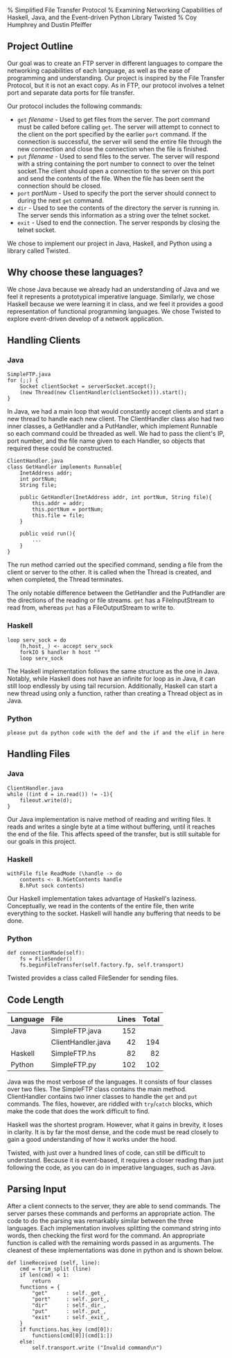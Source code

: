 % Simplified File Transfer Protocol
% Examining Networking Capabilities of Haskell, Java, and the Event-driven Python Library Twisted
% Coy Humphrey and Dustin Pfeiffer


Project Outline
---

Our goal was to create an FTP server in different languages to compare the networking capabilities of each language, as well as
the ease of programming and understanding. Our project is inspired by the File Transfer Protocol, but it is not an exact copy.
As in FTP, our protocol involves a telnet port and separate data ports for file transfer.

Our protocol includes the following commands:

*  `get` *filename* - Used to get files from the server. The port command must be called before calling
`get`. The server will attempt to connect to the client on the port specified by the earlier `port`
command. If the connection is successful, the server will send the entire file through the new 
connection and close the connection when the file is finished.
*  `put` *filename* - Used to send files to the server. The server will respond with a string containing 
the port number to connect to over the telnet socket.The client should open a connection to the server
on this port and send the contents of the file. When the file has been sent the connection should be 
closed.
*  `port` *portNum* - Used to specify the port the server should connect to during the next `get` command.
*  `dir` - Used to see the contents of the directory the server is running in. The server sends this
information as a string over the telnet socket.
*  `exit` - Used to end the connection. The server responds by closing the telnet socket.

We chose to implement our project in Java, Haskell, and Python using a library called Twisted.

Why choose these languages?
---

We chose Java because we already had an understanding of Java and we feel it represents a prototypical imperative language.
Similarly, we chose Haskell because we were learning it in class, and we feel it provides a good representation of functional
programming languages. We chose Twisted to explore event-driven develop of a network application.

Handling Clients
---
### Java

~~~ {.java}
SimpleFTP.java
for (;;) {
    Socket clientSocket = serverSocket.accept();
    (new Thread(new ClientHandler(clientSocket))).start();
}
~~~

In Java, we had a main loop that would constantly accept clients and start a new thread to
handle each new client. The ClientHandler class also had two inner classes, a GetHandler and
a PutHandler, which implement Runnable so each command could be threaded as well. We had to 
pass the client's IP, port number, and the file name given to each Handler, so objects that
required these could be constructed.

~~~ {.java}
ClientHandler.java
class GetHandler implements Runnable{
    InetAddress addr;
    int portNum;
    String file;

    public GetHandler(InetAddress addr, int portNum, String file){
        this.addr = addr;
        this.portNum = portNum;
        this.file = file;
    }
    
    public void run(){
        ...
    }
}
~~~

The run method carried out the specified command, sending a file from the client or server to the
other. It is called when the Thread is created, and when completed, the Thread terminates.

The only notable difference between the GetHandler and the PutHandler are the directions of the
reading or file streams. `get` has a FileInputStream to read from, whereas `put` has a
FileOutputStream to write to.

### Haskell
~~~ {.haskell}
loop serv_sock = do 
    (h,host,_) <- accept serv_sock
    forkIO $ handler h host ""
    loop serv_sock
~~~

The Haskell implementation follows the same structure as the one in Java. Notably, while 
Haskell does not have an infinite for loop as in Java, it can still loop endlessly by using
tail recursion. Additionally, Haskell can start a new thread using only a function, rather than creating a Thread object as in Java.

### Python
~~~ {.python}
please put da python code with the def and the if and the elif in here
~~~

Handling Files
---

### Java

~~~ {.java}
ClientHandler.java
while ((int d = in.read()) != -1){
    fileout.write(d);
}
~~~

Our Java implementation is naive method of reading and writing files. It reads and writes
a single byte at a time without buffering, until it reaches the end of the file. This affects
speed of the transfer, but is still suitable for our goals in this project.

### Haskell

~~~ {.haskell}
withFile file ReadMode (\handle -> do
    contents <- B.hGetContents handle
    B.hPut sock contents)
~~~

Our Haskell implementation takes advantage of Haskell's laziness. Conceptually, we read in the
contents of the entire file, then write everything to the socket. Haskell will handle any
buffering that needs to be done.

### Python

~~~ {.python}
def connectionMade(self):
    fs = FileSender()
    fs.beginFileTransfer(self.factory.fp, self.transport)
~~~

Twisted provides a class called FileSender for sending files.

Code Length
---

| Language | File               | Lines    | Total |
|:---------|:-------------------|---------:|------:|
| Java     | SimpleFTP.java     | 152      |       |
|          | ClientHandler.java | 42       | 194   |
| Haskell  | SimpleFTP.hs       | 82       | 82    |
| Python   | SimpleFTP.py       | 102      | 102   |

Java was the most verbose of the languages. It consists of four classes over two files.
The SimpleFTP class contains the main method. ClientHandler contains two inner classes to
handle the `get` and `put` commands. The files, however, are riddled with `try`/`catch`
blocks, which make the code that does the work difficult to find.

Haskell was the shortest program. However, what it gains in brevity, it loses in clarity.
It is by far the most dense, and the code must be read closely to gain a good understanding
of how it works under the hood.

Twisted, with just over a hundred lines of code, can still be difficult to understand. Because
it is event-based, it requires a closer reading than just following the code, as you can do
in imperative languages, such as Java.

Parsing Input
---

After a client connects to the server, they are able to send commands. The server parses these commands
and performs an appropriate action. The code to do the parsing was remarkably similar between the three
languages. Each implementation involves splitting the command string into words, then checking the first
word for the command. An appropriate function is called with the remaining words passed in as arguments.
The cleanest of these implementations was done in python and is shown below.

~~~ {.python}
def lineReceived (self, line):
    cmd = trim_split (line)
    if len(cmd) < 1:
        return
    functions = {
        "get"      : self._get_,
        "port"     : self._port_,
        "dir"      : self._dir_,
        "put"      : self._put_,
        "exit"     : self._exit_,
    }
    if functions.has_key (cmd[0]):
        functions[cmd[0]](cmd[1:])
    else:
        self.transport.write ("Invalid command\n")
~~~


